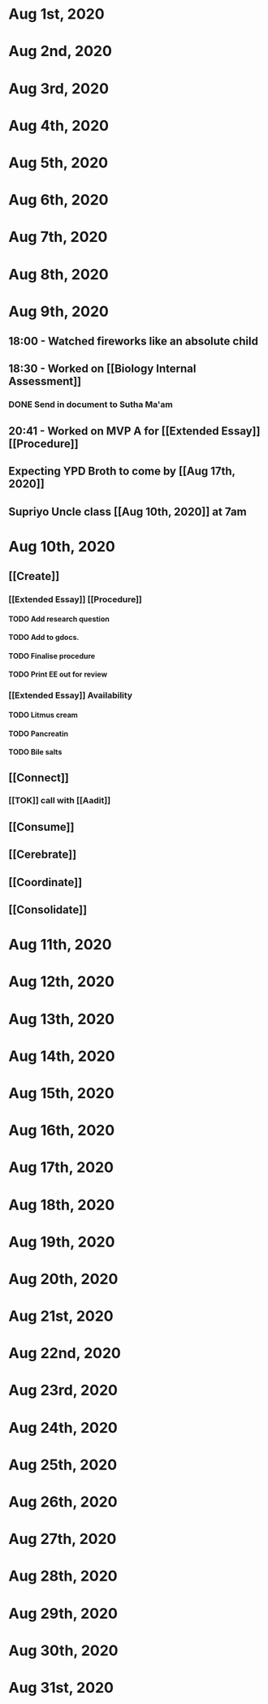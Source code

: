 # Aug 1st, 2020
# Aug 2nd, 2020
# Aug 3rd, 2020
# Aug 4th, 2020
# Aug 5th, 2020
# Aug 6th, 2020
# Aug 7th, 2020
# Aug 8th, 2020
# Aug 9th, 2020
## 18:00 - Watched fireworks like an absolute child
## 18:30 - Worked on [[Biology Internal Assessment]]
### DONE Send in document to Sutha Ma'am
## 20:41 - Worked on MVP A for [[Extended Essay]] [[Procedure]]
## Expecting YPD Broth to come by [[Aug 17th, 2020]]
## Supriyo Uncle class [[Aug 10th, 2020]] at 7am
# Aug 10th, 2020
## [[Create]]
### [[Extended Essay]] [[Procedure]]
#### TODO Add research question
#### TODO Add to gdocs.
#### TODO Finalise procedure
#### TODO Print EE out for review
### [[Extended Essay]] Availability
#### TODO Litmus cream
#### TODO Pancreatin
#### TODO Bile salts
## [[Connect]]
### [[TOK]] call with [[Aadit]]
## [[Consume]]
## [[Cerebrate]]
## [[Coordinate]]
## [[Consolidate]]
# Aug 11th, 2020
# Aug 12th, 2020
# Aug 13th, 2020
# Aug 14th, 2020
# Aug 15th, 2020
# Aug 16th, 2020
# Aug 17th, 2020
# Aug 18th, 2020
# Aug 19th, 2020
# Aug 20th, 2020
# Aug 21st, 2020
# Aug 22nd, 2020
# Aug 23rd, 2020
# Aug 24th, 2020
# Aug 25th, 2020
# Aug 26th, 2020
# Aug 27th, 2020
# Aug 28th, 2020
# Aug 29th, 2020
# Aug 30th, 2020
# Aug 31st, 2020